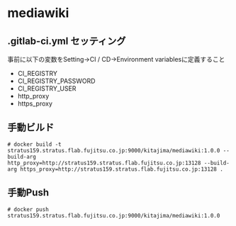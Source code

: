 # mediawiki

## .gitlab-ci.yml セッティング

事前に以下の変数をSetting->CI / CD->Environment variablesに定義すること

- CI_REGISTRY
- CI_REGISTRY_PASSWORD
- CI_REGISTRY_USER
- http_proxy
- https_proxy

## 手動ビルド

```
# docker build -t stratus159.stratus.flab.fujitsu.co.jp:9000/kitajima/mediawiki:1.0.0 --build-arg http_proxy=http://stratus159.stratus.flab.fujitsu.co.jp:13128 --build-arg https_proxy=http://stratus159.stratus.flab.fujitsu.co.jp:13128 .
```

## 手動Push

```
# docker push stratus159.stratus.flab.fujitsu.co.jp:9000/kitajima/mediawiki:1.0.0
```